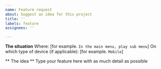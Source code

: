 ```yaml
---
name: Feature request
about: Suggest an idea for this project
title: ''
labels: feature
assignees: ''

---
```


**The situation**
Where: [for example. `In the main menu, play sub menu`]
On which type of device (if applicable): [for example. `Mobile`]

** The idea **
Type your feature here with as much detail as possible
